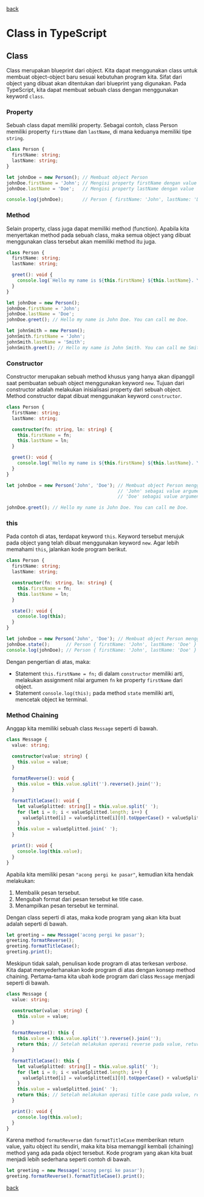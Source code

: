 [back](./README.md)

# Class in TypeScript

## Class

Class merupakan blueprint dari object. Kita dapat menggunakan class untuk membuat object-object baru sesuai kebutuhan program kita. Sifat dari object yang dibuat akan ditentukan dari blueprint yang digunakan. Pada TypeScript, kita dapat membuat sebuah class dengan menggunakan keyword `class`.

### Property

Sebuah class dapat memiliki property. Sebagai contoh, class Person memiliki property `firstName` dan `lastName`, di mana keduanya memiliki tipe `string`.

```typescript
class Person {
  firstName: string;
  lastName: string;
}

let johnDoe = new Person(); // Membuat object Person
johnDoe.firstName = 'John'; // Mengisi property firstName dengan value 'John'
johnDoe.lastName = 'Doe';   // Mengisi property lastName dengan value 'Doe'

console.log(johnDoe);       // Person { firstName: 'John', lastName: 'Doe' }
```

### Method

Selain property, class juga dapat memiliki method (function). Apabila kita menyertakan method pada sebuah class, maka semua object yang dibuat menggunakan class tersebut akan memiliki method itu juga.

```typescript
class Person {
  firstName: string;
  lastName: string;

  greet(): void {
    console.log(`Hello my name is ${this.firstName} ${this.lastName}. You can call me ${this.firstName}.`);
  }
}

let johnDoe = new Person();
johnDoe.firstName = 'John';
johnDoe.lastName = 'Doe';
johnDoe.greet(); // Hello my name is John Doe. You can call me Doe.

let johnSmith = new Person();
johnSmith.firstName = 'John';
johnSmith.lastName = 'Smith';
johnSmith.greet(); // Hello my name is John Smith. You can call me Smith.
```

### Constructor

Constructor merupakan sebuah method khusus yang hanya akan dipanggil saat pembuatan sebuah object menggunakan keyword `new`. Tujuan dari constructor adalah melakukan inisialisasi property dari sebuah object. Method constructor dapat dibuat menggunakan keyword `constructor`.

```typescript
class Person {
  firstName: string;
  lastName: string;

  constructor(fn: string, ln: string) {
    this.firstName = fn;
    this.lastName = ln;
  }

  greet(): void {
    console.log(`Hello my name is ${this.firstName} ${this.lastName}. You can call me ${this.lastName}.`);
  }
}

let johnDoe = new Person('John', 'Doe'); // Membuat object Person menggunakan constructor
                                         // 'John' sebagai value argumen fn
                                         // 'Doe' sebagai value argumen ln

johnDoe.greet(); // Hello my name is John Doe. You can call me Doe.
```

### this

Pada contoh di atas, terdapat keyword `this`. Keyword tersebut merujuk pada object yang telah dibuat menggunakan keyword `new`. Agar lebih memahami `this`, jalankan kode program berikut.

```typescript
class Person {
  firstName: string;
  lastName: string;

  constructor(fn: string, ln: string) {
    this.firstName = fn;
    this.lastName = ln;
  }

  state(): void {
    console.log(this);
  }
}

let johnDoe = new Person('John', 'Doe'); // Membuat object Person menggunakan constructor
johnDoe.state();      // Person { firstName: 'John', lastName: 'Doe' }
console.log(johnDoe); // Person { firstName: 'John', lastName: 'Doe' }
```

Dengan pengertian di atas, maka:
  - Statement `this.firstName = fn;` di dalam `constructor` memiliki arti, melakukan assignment nilai argumen `fn` ke property `firstName` dari object.
  - Statement `console.log(this);` pada method `state` memiliki arti, mencetak object ke terminal.

### Method Chaining

Anggap kita memiliki sebuah class `Message` seperti di bawah.

```typescript
class Message {
  value: string;

  constructor(value: string) {
    this.value = value;
  }

  formatReverse(): void {
    this.value = this.value.split('').reverse().join('');
  }

  formatTitleCase(): void {
    let valueSplitted: string[] = this.value.split(' ');
    for (let i = 0; i < valueSplitted.length; i++) {
      valueSplitted[i] = valueSplitted[i][0].toUpperCase() + valueSplitted[i].slice(1);
    }
    this.value = valueSplitted.join(' ');
  }

  print(): void {
    console.log(this.value);
  }
}
```

Apabila kita memiliki pesan `"acong pergi ke pasar"`, kemudian kita hendak melakukan:
1. Membalik pesan tersebut.
1. Mengubah format dari pesan tersebut ke title case.
1. Menampilkan pesan tersebut ke terminal.

Dengan class seperti di atas, maka kode program yang akan kita buat adalah seperti di bawah.

```typescript
let greeting = new Message('acong pergi ke pasar');
greeting.formatReverse();
greeting.formatTitleCase();
greeting.print();
```

Meskipun tidak salah, penulisan kode program di atas terkesan _verbose_. Kita dapat menyederhanakan kode program di atas dengan konsep method chaining. Pertama-tama kita ubah kode program dari class `Message` menjadi seperti di bawah.

```typescript
class Message {
  value: string;

  constructor(value: string) {
    this.value = value;
  }

  formatReverse(): this {
    this.value = this.value.split('').reverse().join('');
    return this; // Setelah melakukan operasi reverse pada value, return object menggunakan keyword this
  }

  formatTitleCase(): this {
    let valueSplitted: string[] = this.value.split(' ');
    for (let i = 0; i < valueSplitted.length; i++) {
      valueSplitted[i] = valueSplitted[i][0].toUpperCase() + valueSplitted[i].slice(1);
    }
    this.value = valueSplitted.join(' ');
    return this; // Setelah melakukan operasi title case pada value, return object menggunakan keyword this
  }

  print(): void {
    console.log(this.value);
  }
}
```

Karena method `formatReverse` dan `formatTitleCase` memberikan return value, yaitu object itu sendiri, maka kita bisa memanggil kembali (chaining) method yang ada pada object tersebut. Kode program yang akan kita buat menjadi lebih sederhana seperti contoh di bawah.

```typescript
let greeting = new Message('acong pergi ke pasar');
greeting.formatReverse().formatTitleCase().print();
```

[back](./README.md)
